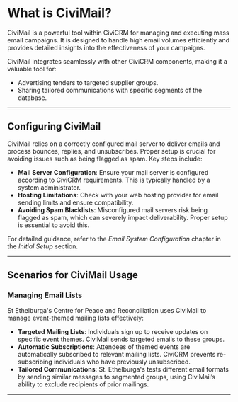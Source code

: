# What is CiviMail?

CiviMail is a powerful tool within CiviCRM for managing and executing mass email campaigns. It is designed to handle high email volumes efficiently and provides detailed insights into the effectiveness of your campaigns. 

CiviMail integrates seamlessly with other CiviCRM components, making it a valuable tool for:

- Advertising tenders to targeted supplier groups.
- Sharing tailored communications with specific segments of the database.

---

## Configuring CiviMail

CiviMail relies on a correctly configured mail server to deliver emails and process bounces, replies, and unsubscribes. Proper setup is crucial for avoiding issues such as being flagged as spam. Key steps include:

- **Mail Server Configuration**: Ensure your mail server is configured according to CiviCRM requirements. This is typically handled by a system administrator.
- **Hosting Limitations**: Check with your web hosting provider for email sending limits and ensure compatibility.
- **Avoiding Spam Blacklists**: Misconfigured mail servers risk being flagged as spam, which can severely impact deliverability. Proper setup is essential to avoid this.

For detailed guidance, refer to the *Email System Configuration* chapter in the *Initial Setup* section.

---

## Scenarios for CiviMail Usage

### Managing Email Lists

St Ethelburga's Centre for Peace and Reconciliation uses CiviMail to manage event-themed mailing lists effectively:

- **Targeted Mailing Lists**: Individuals sign up to receive updates on specific event themes. CiviMail sends targeted emails to these groups.
- **Automatic Subscriptions**: Attendees of themed events are automatically subscribed to relevant mailing lists. CiviCRM prevents re-subscribing individuals who have previously unsubscribed.
- **Tailored Communications**: St. Ethelburga's tests different email formats by sending similar messages to segmented groups, using CiviMail’s ability to exclude recipients of prior mailings.

---
